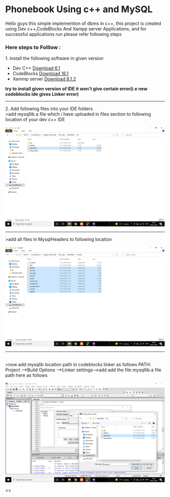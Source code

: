 <h1><b>Phonebook Using c++ and MySQL</b></h1>
Hello guys this simple implemention of dbms in c++, this project is created using Dev c++,CodeBlocks And Xampp server Applications, and for successful applications run please refer following steps
<br>
<h3>Here steps to Folllow :</h3>
  1. install the following software in given version 
  <ul>
  <li>Dev C++   <a href="https://sourceforge.net/projects/orwelldevcpp/files/latest/download">Download 6.1</a></li>
  <li>CodeBlocks <a href="https://sourceforge.net/projects/codeblocks/files/latest/download">Download 16.1</a></li>
  <li>Xammp server <a href="https://www.apachefriends.org/xampp-files/7.4.27/xampp-windows-x64-7.4.27-2-VC15-installer.exe">Download 8.1.2</a></li>
</ul>
<b>try to install given version of IDE it won't give certain error(i.e new codeblocks ide gives Linker error)</b>
<br>
<hr>
 2. Add following files into your IDE folders 
 <br>
 >add mysqllib.a file which i have uploaded in files section to following location of your dev c++ IDE
 
 ![Error](https://github.com/ChemoAlpha/PhoneBook-Mini-Project-/blob/main/Files/Screenshot%20(7).png )
<br>
<hr>
 >add all files in MysqlHeaders to following location
 <br>
 
 
 ![Error](https://github.com/ChemoAlpha/PhoneBook-Mini-Project-/blob/main/Files/Screenshot%20(8).png)
 
 
 <hr>
 <br>
 >now add mysqlib location path in codeblocks linker as follows
 PATH: Project -->Build Options -->Linker settings-->add
 add the file mysqllib.a file path here as follows
 <br>
 
 
 
 ![Error](https://github.com/ChemoAlpha/PhoneBook-Mini-Project-/blob/main/Files/Screenshot%20(9).png)
 
 
 
 <>
 
